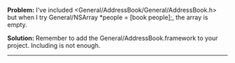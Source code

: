 **Problem:** I've included <General/AddressBook/General/AddressBook.h> but when I try     General/NSArray *people = [book people];, the array is empty.

**Solution:** Remember to add the General/AddressBook.framework to your project. Including is not enough.

----